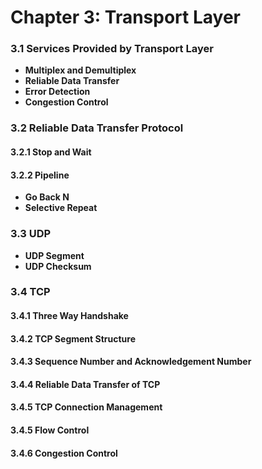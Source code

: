 # Chapter 3: Transport Layer

### 3.1 Services Provided by Transport Layer
* **Multiplex and Demultiplex**
* **Reliable Data Transfer**
* **Error Detection**
* **Congestion Control**


### 3.2 Reliable Data Transfer Protocol
#### 3.2.1 Stop and Wait
#### 3.2.2 Pipeline
* **Go Back N**
* **Selective Repeat**

### 3.3 UDP
* **UDP Segment**
* **UDP Checksum**

### 3.4 TCP
#### 3.4.1 Three Way Handshake
#### 3.4.2 TCP Segment Structure
#### 3.4.3 Sequence Number and Acknowledgement Number 
#### 3.4.4 Reliable Data Transfer of TCP
#### 3.4.5 TCP Connection Management
#### 3.4.5 Flow Control
#### 3.4.6 Congestion Control

 
